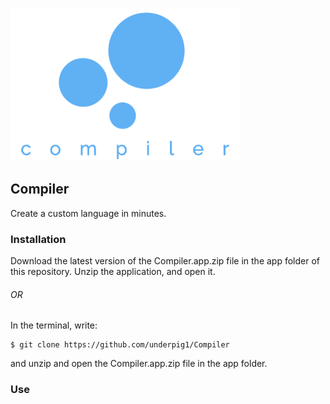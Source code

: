 ![Compiler Logo](images/compiler.png)
## Compiler
Create a custom language in minutes.
### Installation
Download the latest version of the Compiler.app.zip file in the app folder of this repository. Unzip the application, and open it.
###### OR
In the terminal, write:
```
$ git clone https://github.com/underpig1/Compiler
```
and unzip and open the Compiler.app.zip file in the app folder.
### Use
